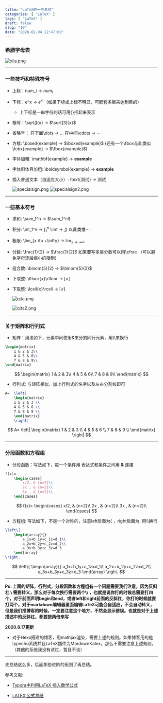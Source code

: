 ```yaml
---
title: "LaTeX的一些总结"
categories: [ "LaTeX" ]
tags: [ "LaTeX" ]
draft: false
slug: "10"
date: "2020-02-04 22:47:00"
---
```


### 希腊字母表

![xila.png][1]

<!--more-->

****



### 一些技巧和特殊符号

+ 上标：num_i  ->  $num_i$

+ 下标：e^x ->  $e^x$  （如果下标或上标不明显，可嵌套多层来达到目的）
  
  + 上下标是一串字符的话可用{}括起来表示
  
+ 根号：\sqrt[3]{x} -> $\sqrt[3]{x}$

+ 省略号： 在下面\dots -> $\dots$     在中间\cdots ->  $\cdots$

+ 方框:  \boxed{example}  ->  $\boxed{example}$   (还有一个\fbox与此类似  \fobx{example} -> $\fbox{example}$) 

+ 字体加粗:  \mathbf{example} -> $\mathbf{example}$ 

+ 字体斜体且加粗:  \boldsymbol{example}  ->  $\boldsymbol{example}$

+ 插入普通文本（自适应大小）:  \text{测试}  -> $\text{测试}$  

  ![specialsign.png][2]
  ![specialsign2.png][3]

***

### 一些基本符号

+ 求和:  \sum_1^n  ->  $\sum_1^n$ 

+ 积分:  \int_1^n -> $\int_1^n$   \iint -> $\iint$  以此类推$\cdots$

+ 极限:  \lim\_{x \to +\infty}  -> $\lim_{x \to +\infty}$

+ 分数:  \frac{1}{2} -> $\frac{1}{2}$   如果要写多层分数可以用\cfrac （可以避免字母逐层缩小的限制）

+ 组合数: \binom{5}{2} -> $\binom{5}{2}$

+ 下取整: \lfloor{x}\rfloor ->  $\lfloor{x}\rfloor$

+ 下取整: \lceil{x}\rceil -> $\lceil{x}\rceil$

  ![qita.png][4]

  ![qita2.png][5]

***



### 关于矩阵和行列式

+ 矩阵：用法如下，元素中间使用&来分割同行元素，用\\\来换行

```latex
\begin{matrix}
	1 & 2 & 3\\
	4 & 5 & 6\\
	7 & 8 & 9\\
\end{matrix}
```


$$
\begin{matrix}
	1 & 2 & 3\\
	4 & 5 & 6\\
	7 & 8 & 9\\
\end{matrix}
$$

+ 行列式: 与矩阵相似，加上行列式的名字以及左右分割线即可

```latex
A=  \left|
	\begin{matrix}
	1 & 2 & 3 \\
	4 & 5 & 6 \\
	7 & 8 & 9 \\
	\end{matrix}
	\right|
```


$$
A=  \left|
	\begin{matrix}
	1 & 2 & 3 \\
	4 & 5 & 6 \\
	7 & 8 & 9 \\
	\end{matrix}
	\right|
$$



***

### 分段函数和方程组

+ 分段函数：写法如下，每一个条件用 表达式和条件之间用 **&** 连接

```latex
f(x)=
	\begin{cases}
		x/2, & {n>2}\\
		2x , & {n=2}\\
		3x , & {n<2}\\
	\end{cases}
```


$$
f(x)=
	\begin{cases}
		x/2, & {n>2}\\
		2x , & {n=2}\\
		3x , & {n<2}\\
	\end{cases}
$$

+ 方程组: 写法如下，不是一个对称的，注意left后面为{ ，right后面为. 用\\\换行

```latex
\left\{
	\begin{array}{}
		a_1x+b_1y+c_1z=d_1\\
		a_2x+b_2y+c_2z=d_2\\
		a_3x+b_3y+c_3z=d_3
	\end{array}
\right.
```


$$
\left\{
	\begin{array}{}
		a_1x+b_1y+c_1z=d_1\\
		a_2x+b_2y+c_2z=d_2\\
		a_3x+b_3y+c_3z=d_3
	\end{array}
\right.
$$

***



**Ps: 上面的矩阵，行列式，分段函数和方程组有一个问题需要我们注意，因为反斜杠 \\ 需要转义，那么对于每次换行需要两个\\\\ ，也就是说你打的时候总需要打四个，对于前面声明begin和end，或者left和right前面的反斜杠，你打的时候就要打两个，对于markdown编辑器里面编辑LaTeX可能会自适应，不会自动转义，但是我们推博客的时候，一定要注意这个地方，不然会显示错误。也就是对于上述描述中的反斜杠，都要按两倍来写**

**2020.8.17更新**

+ 对于Hexo搭建的博客，用mathjax渲染，需要上述的规则。如果博客用的是typecho系统并且LaTeX插件为MardownKatex，那么不需要注意上述规则。（其他的系统我没有试过，暂且不谈）



***



先总结这么多，后面那些进阶的用到了再总结。



参考文献:

+ [Typora中利用LaTeX 插入数学公式](https://blog.csdn.net/happyday_d/article/details/83715440)
+ [LATEX 公式总结](https://www.jianshu.com/p/22117d964baf)


  [1]: https://blog.zzsqwq.cn/usr/uploads/2020/08/248320705.png
  [2]: https://blog.zzsqwq.cn/usr/uploads/2020/08/935141993.png
  [3]: https://blog.zzsqwq.cn/usr/uploads/2020/08/1186889784.png
  [4]: https://blog.zzsqwq.cn/usr/uploads/2020/08/2438601090.png
  [5]: https://blog.zzsqwq.cn/usr/uploads/2020/08/303386698.png